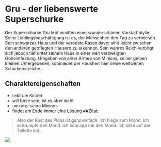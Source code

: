 # Gru - der liebenswerte Superschurke
Der Superschurke Gru lebt inmitten einer wunderschönen Vorstadtidylle. 
Seine Lieblingsbeschäftigung ist es, der Menschheit den Tag zu vermiesen. 
Sein schwarzes Haus und der verödete Rasen davor sind leicht zwischen den anderen gepflegten Häusern zu erkennen. 
Sein wahres Reich verbirgt sich jedoch tief unter seinem Haus in einer weit verzweigten Geheimfestung. 
Umgeben von einer Armee von Minions, seiner gelben kleinen Untergebenen, 
schmiedet der Hausherr hier seine weltweiten Schurkenstreiche.
## Charaktereigenschaften
* liebt die Kinder
* will böse sein, ist es aber nicht
* umsorgt seine Minions
* findet am Ende immer eine Lösung
##Zitat:
> Also der Rest des Plans ist ganz einfach.
> Ich fliege zum Mond. 
> Ich schrumpfe den Mond. 
> Ich schnapp mir den Mond. 
> Ich sitze auf der Toilette mit... 
<img src="https://i.pinimg.com/474x/8e/7e/f4/8e7ef4be95a3ddccbcd7c5502756a70c.jpg"/>
